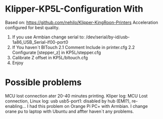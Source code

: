 # Klipper-KP5L-Configuration With 
Based on: https://github.com/nehilo/Klipper-KingRoon-Printers
Acceleration configured for best quality.

1. If you use Armbian change serial to: /dev/serial/by-id/usb-1a86_USB_Serial-if00-port0
2. If You haven`t BlTouch 
2.1 Comment Include in printer.cfg
2.2 Configurate [stepper_z] in KP5L/stepper.cfg 
3. Calibrate Z offset in KP5L/bltouch.cfg
4. Enjoy

# Possible problems
MCU lost connection ater 20-40 minutes printing.
Kliper log: MCU Lost connection, 
Linux log: usb usb5-port1: disabled by hub (EMI?), re-enabling...
I had this problem on Orange Pi PC+ with Armbian. I change orane pu to laptop with Ubuntu and affter haven`t any problems.
